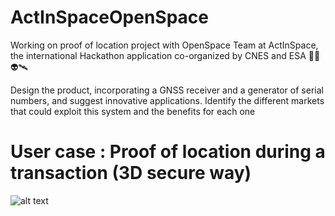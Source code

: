# ActInSpaceOpenSpace

Working on proof of location project with OpenSpace Team at ActInSpace, the international Hackathon application co-organized by CNES and ESA 👨‍🚀👽🛰

Design the product, incorporating a GNSS receiver and a generator of serial numbers, and suggest innovative applications.
Identify the different markets that could exploit this system and the benefits for each one

# User case : Proof of location during a transaction (3D secure way)
![alt text](https://github.com/LucasColomer/ActInSpaceOpenSpace/blob/master/use-case-demo.png)
